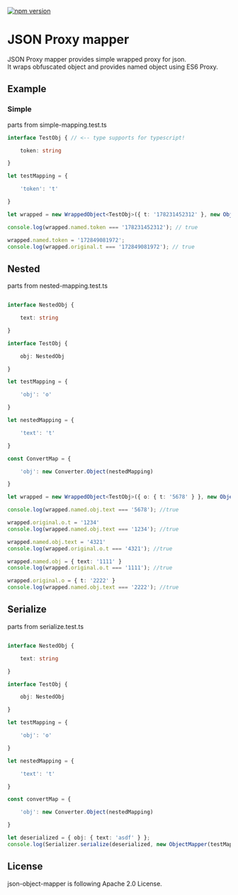 [![npm version](https://badge.fury.io/js/json-proxy-mapper.svg)](https://badge.fury.io/js/json-proxy-mapper)

# JSON Proxy mapper

JSON Proxy mapper provides simple wrapped proxy for json.  
It wraps obfuscated object and provides named object using ES6 Proxy.

## Example

### Simple
parts from simple-mapping.test.ts
```typescript
interface TestObj { // <-- type supports for typescript!

    token: string

}

let testMapping = {

    'token': 't'

}

let wrapped = new WrappedObject<TestObj>({ t: '178231452312' }, new ObjectMapper(testMapping));

console.log(wrapped.named.token === '178231452312'); // true

wrapped.named.token = '172849081972';
console.log(wrapped.original.t === '172849081972'); // true
```
## Nested
parts from nested-mapping.test.ts
```typescript

interface NestedObj {

    text: string

}

interface TestObj {

    obj: NestedObj

}

let testMapping = {

    'obj': 'o'

}

let nestedMapping = {

    'text': 't'

}

const ConvertMap = {

    'obj': new Converter.Object(nestedMapping)

}

let wrapped = new WrappedObject<TestObj>({ o: { t: '5678' } }, new ObjectMapper(testMapping, ConvertMap));

console.log(wrapped.named.obj.text === '5678'); //true

wrapped.original.o.t = '1234'
console.log(wrapped.named.obj.text === '1234'); //true

wrapped.named.obj.text = '4321'
console.log(wrapped.original.o.t === '4321'); //true

wrapped.named.obj = { text: '1111' }
console.log(wrapped.original.o.t === '1111'); //true

wrapped.original.o = { t: '2222' }
console.log(wrapped.named.obj.text === '2222'); //true

```

## Serialize

parts from serialize.test.ts
```typescript

interface NestedObj {

    text: string

}

interface TestObj {

    obj: NestedObj

}

let testMapping = {

    'obj': 'o'

}

let nestedMapping = {

    'text': 't'

}

const convertMap = {

    'obj': new Converter.Object(nestedMapping)

}

let deserialized = { obj: { text: 'asdf' } };
console.log(Serializer.serialize(deserialized, new ObjectMapper(testMapping, convertMap))); //{ o: { t: 'asdf' } }
```

## License

json-object-mapper is following Apache 2.0 License.
